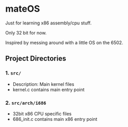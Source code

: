 # mateOS 
Just for learning x86 assembly/cpu stuff.

Only 32 bit for now. 

Inspired by messing around with a little OS on the 6502.

## Project Directories

### 1. `src/`
   - Description: Main kernel files
   - kernel.c contains main entry point

### 2. `src/arch/i686`
   - 32bit x86 CPU specific files
   - 686_init.c contains main x86 entry point
